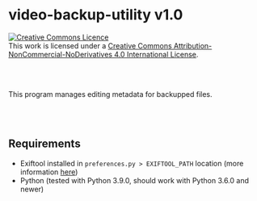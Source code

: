 # video-backup-utility v1.0
<a rel="license" href="http://creativecommons.org/licenses/by-nc-nd/4.0/"><img alt="Creative Commons Licence" style="border-width:0" src="https://i.creativecommons.org/l/by-nc-nd/4.0/80x15.png" /></a><br />This work is licensed under a <a rel="license" href="http://creativecommons.org/licenses/by-nc-nd/4.0/">Creative Commons Attribution-NonCommercial-NoDerivatives 4.0 International License</a>.

<br><br>

This program manages editing metadata for backupped files.

<br><br>
## Requirements
* Exiftool installed in `preferences.py > EXIFTOOL_PATH` location (more information <a href="https://exiftool.org" target="_blank">here</a>)
* Python (tested with Python 3.9.0, should work with Python 3.6.0 and newer)
